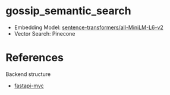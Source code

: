 # gossip_semantic_search

- Embedding Model: [sentence-transformers/all-MiniLM-L6-v2](https://huggingface.co/sentence-transformers/all-MiniLM-L6-v2)
- Vector Search: Pinecone

# References

Backend structure

- [fastapi-mvc](https://github.com/ViktorViskov/fastapi-mvc/)
